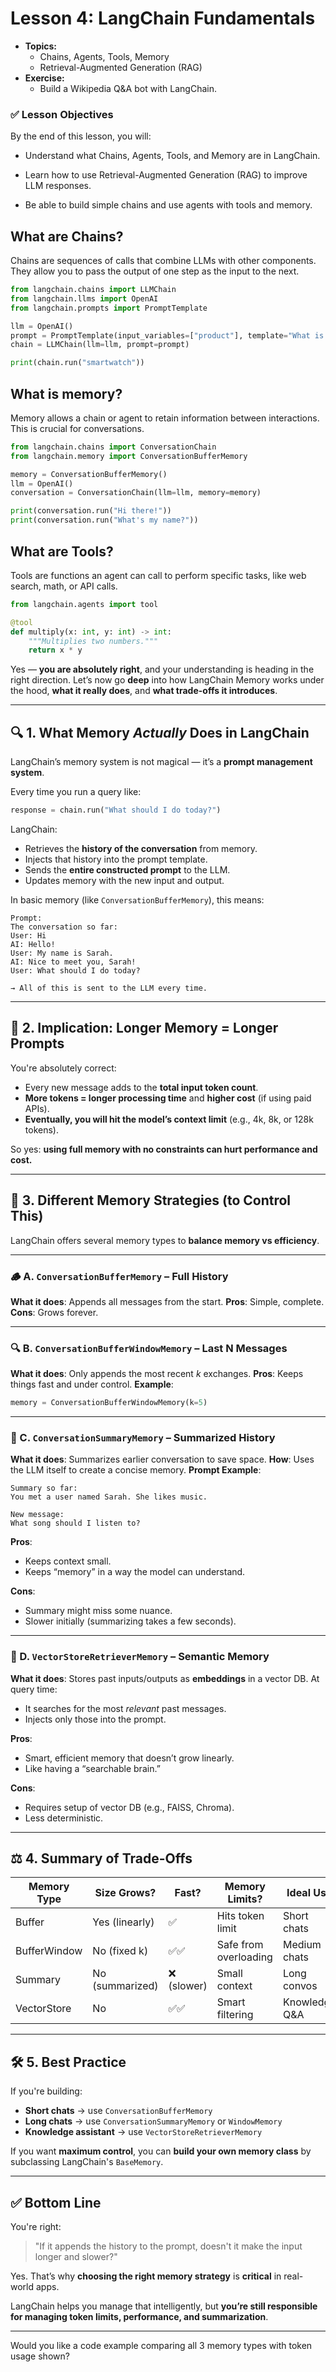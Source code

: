 
# **Lesson 4: LangChain Fundamentals**  
- **Topics:**  
  - Chains, Agents, Tools, Memory  
  - Retrieval-Augmented Generation (RAG)  
- **Exercise:**  
  - Build a Wikipedia Q&A bot with LangChain.  

### ✅ Lesson Objectives
By the end of this lesson, you will:

- Understand what Chains, Agents, Tools, and Memory are in LangChain.

- Learn how to use Retrieval-Augmented Generation (RAG) to improve LLM responses.

- Be able to build simple chains and use agents with tools and memory.

## What are Chains?
Chains are sequences of calls that combine LLMs with other components. They allow you to pass the output of one step as the input to the next.

```python
from langchain.chains import LLMChain
from langchain.llms import OpenAI
from langchain.prompts import PromptTemplate

llm = OpenAI()
prompt = PromptTemplate(input_variables=["product"], template="What is a good name for a {product}?")
chain = LLMChain(llm=llm, prompt=prompt)

print(chain.run("smartwatch"))
```

## What is memory? 
Memory allows a chain or agent to retain information between interactions. This is crucial for conversations.

```python
from langchain.chains import ConversationChain
from langchain.memory import ConversationBufferMemory

memory = ConversationBufferMemory()
llm = OpenAI()
conversation = ConversationChain(llm=llm, memory=memory)

print(conversation.run("Hi there!"))
print(conversation.run("What's my name?"))
```

## What are Tools?
Tools are functions an agent can call to perform specific tasks, like web search, math, or API calls.

```py
from langchain.agents import tool

@tool
def multiply(x: int, y: int) -> int:
    """Multiplies two numbers."""
    return x * y
```




Yes — **you are absolutely right**, and your understanding is heading in the right direction. Let’s now go **deep** into how LangChain Memory works under the hood, **what it really does**, and **what trade-offs it introduces**.

---

## 🔍 **1. What Memory *Actually* Does in LangChain**

LangChain’s memory system is not magical — it’s a **prompt management system**.

Every time you run a query like:

```python
response = chain.run("What should I do today?")
```

LangChain:

* Retrieves the **history of the conversation** from memory.
* Injects that history into the prompt template.
* Sends the **entire constructed prompt** to the LLM.
* Updates memory with the new input and output.

In basic memory (like `ConversationBufferMemory`), this means:

```plaintext
Prompt:
The conversation so far:
User: Hi
AI: Hello!
User: My name is Sarah.
AI: Nice to meet you, Sarah!
User: What should I do today?

→ All of this is sent to the LLM every time.
```

---

## 🧮 **2. Implication: Longer Memory = Longer Prompts**

You're absolutely correct:

* Every new message adds to the **total input token count**.
* **More tokens = longer processing time** and **higher cost** (if using paid APIs).
* **Eventually, you will hit the model’s context limit** (e.g., 4k, 8k, or 128k tokens).

So yes: **using full memory with no constraints can hurt performance and cost.**

---

## 🧠 **3. Different Memory Strategies (to Control This)**

LangChain offers several memory types to **balance memory vs efficiency**.

---

### 🪵 A. `ConversationBufferMemory` – Full History

**What it does**: Appends all messages from the start.
**Pros**: Simple, complete.
**Cons**: Grows forever.

---

### 🔍 B. `ConversationBufferWindowMemory` – Last N Messages

**What it does**: Only appends the most recent *k* exchanges.
**Pros**: Keeps things fast and under control.
**Example**:

```python
memory = ConversationBufferWindowMemory(k=5)
```

---

### 📄 C. `ConversationSummaryMemory` – Summarized History

**What it does**: Summarizes earlier conversation to save space.
**How**: Uses the LLM itself to create a concise memory.
**Prompt Example**:

```plaintext
Summary so far:
You met a user named Sarah. She likes music.

New message:
What song should I listen to?
```

**Pros**:

* Keeps context small.
* Keeps “memory” in a way the model can understand.

**Cons**:

* Summary might miss some nuance.
* Slower initially (summarizing takes a few seconds).

---

### 🧠 D. `VectorStoreRetrieverMemory` – Semantic Memory

**What it does**: Stores past inputs/outputs as **embeddings** in a vector DB.
At query time:

* It searches for the most *relevant* past messages.
* Injects only those into the prompt.

**Pros**:

* Smart, efficient memory that doesn’t grow linearly.
* Like having a “searchable brain.”

**Cons**:

* Requires setup of vector DB (e.g., FAISS, Chroma).
* Less deterministic.

---

## ⚖️ **4. Summary of Trade-Offs**

| Memory Type  | Size Grows?     | Fast?      | Memory Limits?        | Ideal Use      |
| ------------ | --------------- | ---------- | --------------------- | -------------- |
| Buffer       | Yes (linearly)  | ✅          | Hits token limit      | Short chats    |
| BufferWindow | No (fixed k)    | ✅✅         | Safe from overloading | Medium chats   |
| Summary      | No (summarized) | ❌ (slower) | Small context         | Long convos    |
| VectorStore  | No              | ✅✅         | Smart filtering       | Knowledge Q\&A |

---

## 🛠️ **5. Best Practice**

If you're building:

* **Short chats** → use `ConversationBufferMemory`
* **Long chats** → use `ConversationSummaryMemory` or `WindowMemory`
* **Knowledge assistant** → use `VectorStoreRetrieverMemory`

If you want **maximum control**, you can **build your own memory class** by subclassing LangChain's `BaseMemory`.

---

## ✅ Bottom Line

You're right:

> "If it appends the history to the prompt, doesn't it make the input longer and slower?"

Yes. That’s why **choosing the right memory strategy** is **critical** in real-world apps.

LangChain helps you manage that intelligently, but **you’re still responsible for managing token limits, performance, and summarization**.

---

Would you like a code example comparing all 3 memory types with token usage shown?
